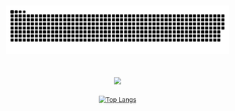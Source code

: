 <picture>
  <source media="(prefers-color-scheme: dark)" srcset="https://raw.githubusercontent.com/tatangdev/tatangdev/output/github-snake-dark.svg">
  <source media="(prefers-color-scheme: light)" srcset="https://raw.githubusercontent.com/tatangdev/tatangdev/output/github-snake.svg">
  <img alt="github contribution grid snake animation" src="https://raw.githubusercontent.com/tatangdev/tatangdev/output/github-snake.svg">
</picture>
<div align="center">
   <h1 align="center">
    <img src="https://readme-typing-svg.herokuapp.com/?font=Righteous&size=35&center=true&vCenter=true&width=500&height=70&duration=4000&lines=Hi+There!+👋;+I'm+Rizky+Maolana+Firdaus!;" />
</h1>
<div>
  
<!-- ![Statistik GitHub](https://github-readme-stats.vercel.app/api?username=rizky-mf&show_icons=true&theme=radical)
-->
[![Top Langs](https://github-readme-stats.vercel.app/api/top-langs/?username=rizky-mf&langs_count=10&layout=compact&theme=dark&card_width=500)](https://github.com/rizky-mf)
<!--
**rizky-mf/rizky-mf** is a ✨ _special_ ✨ repository because its `README.md` (this file) appears on your GitHub profile.

Here are some ideas to get you started:

- 🔭 I’m currently working on ...
- 🌱 I’m currently learning ...
- 👯 I’m looking to collaborate on ...
- 🤔 I’m looking for help with ...
- 💬 Ask me about ...
- 📫 How to reach me: ...
- 😄 Pronouns: ...
- ⚡ Fun fact: ...
-->


